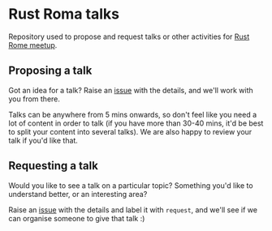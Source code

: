 # Rust Roma talks
Repository used to propose and request talks or other activities for [Rust Rome meetup](https://community.codemotion.com/rust-roma).


## Proposing a talk

Got an idea for a talk? Raise an [issue](https://github.com/RustRome/talks/issues) with the details, and we'll work with you from there.

Talks can be anywhere from 5 mins onwards, so don't feel like you need a lot of content in order to talk (if you have more than 30-40 mins, it'd be best to split your content into several talks). We are also happy to review your talk if you'd like that.

## Requesting a talk

Would you like to see a talk on a particular topic? Something you'd like to understand better, or an interesting area?

Raise an [issue](https://github.com/RustRome/talks/issues) with the details and label it with `request`, and we'll see if we can organise someone to give that talk :)
